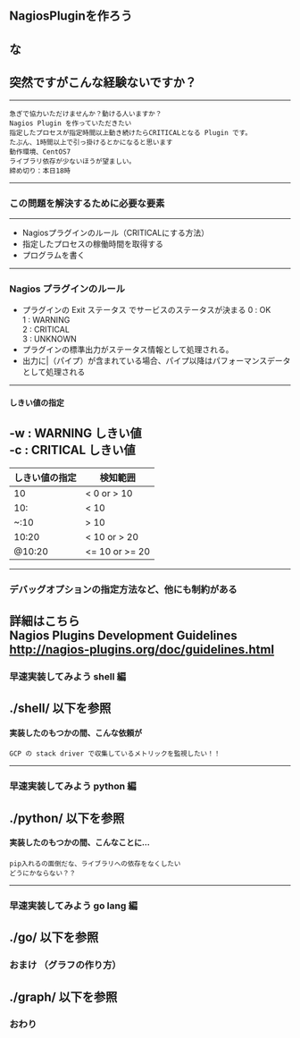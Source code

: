## NagiosPluginを作ろう

な
---
## 突然ですがこんな経験ないですか？
---
```
急ぎで協力いただけませんか？動ける人いますか？
Nagios Plugin を作っていただきたい
指定したプロセスが指定時間以上動き続けたらCRITICALとなる Plugin です。
たぶん、1時間以上で引っ掛けるとかになると思います
動作環境、CentOS7
ライブラリ依存が少ないほうが望ましい。
締め切り：本日18時
```
---
### この問題を解決するために必要な要素
---
* Nagiosプラグインのルール（CRITICALにする方法）
* 指定したプロセスの稼働時間を取得する
* プログラムを書く
---
### Nagios プラグインのルール
* プラグインの Exit ステータス でサービスのステータスが決まる
0 : OK  
1 : WARNING  
2 : CRITICAL  
3 : UNKNOWN  
* プラグインの標準出力がステータス情報として処理される。
* 出力に|（パイプ）が含まれている場合、パイプ以降はパフォーマンスデータとして処理される
---
#### しきい値の指定  
-w : WARNING しきい値  
-c : CRITICAL しきい値   
--- 
|しきい値の指定|検知範囲|
|---|---|
|10|< 0 or > 10|
|10:|< 10|
|~:10|> 10|
|10:20|< 10 or > 20|
|@10:20|<= 10 or >= 20|

--- 
### デバッグオプションの指定方法など、他にも制約がある
詳細はこちら  
Nagios Plugins Development Guidelines  
http://nagios-plugins.org/doc/guidelines.html  
---
### 早速実装してみよう shell 編
./shell/ 以下を参照
---
#### 実装したのもつかの間、こんな依頼が
```
GCP の stack driver で収集しているメトリックを監視したい！！
```
---
### 早速実装してみよう python 編
./python/ 以下を参照
---
#### 実装したのもつかの間、こんなことに…
```
pip入れるの面倒だな、ライブラリへの依存をなくしたい
どうにかならない？？
```
---
### 早速実装してみよう go lang 編
./go/ 以下を参照
---
### おまけ （グラフの作り方）
./graph/ 以下を参照
---
### おわり
